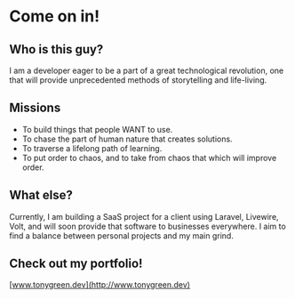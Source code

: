 # Come on in!

## Who is this guy?
I am a developer eager to be a part of a great technological revolution, one that will provide unprecedented methods of storytelling and life-living.

## Missions
- To build things that people WANT to use.
- To chase the part of human nature that creates solutions.
- To traverse a lifelong path of learning.
- To put order to chaos, and to take from chaos that which will improve order.

## What else?
Currently, I am building a SaaS project for a client using Laravel, Livewire, Volt, and will soon provide that software to businesses everywhere. 
I aim to find a balance between personal projects and my main grind.

## Check out my portfolio!
[www.tonygreen.dev](http://www.tonygreen.dev)
